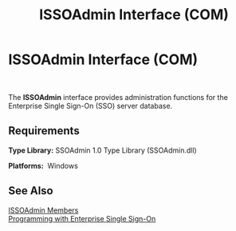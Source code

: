 ﻿---
title: ISSOAdmin Interface (COM)
TOCTitle: ISSOAdmin Interface (COM)
ms:assetid: a5eaf9ec-f5d1-4c93-8e37-b95aee950893
ms:mtpsurl: https://msdn.microsoft.com/en-us/library/Aa745857(v=BTS.80)
ms:contentKeyID: 51530285
ms.date: 08/30/2017
mtps_version: v=BTS.80
---

# ISSOAdmin Interface (COM)

 

The **ISSOAdmin** interface provides administration functions for the Enterprise Single Sign-On (SSO) server database.

## Requirements

**Type Library:** SSOAdmin 1.0 Type Library (SSOAdmin.dll)

**Platforms:**  Windows

## See Also

[ISSOAdmin Members](issoadmin-members.md)  
[Programming with Enterprise Single Sign-On](https://msdn.microsoft.com/en-us/library/aa704508\(v=bts.80\))

